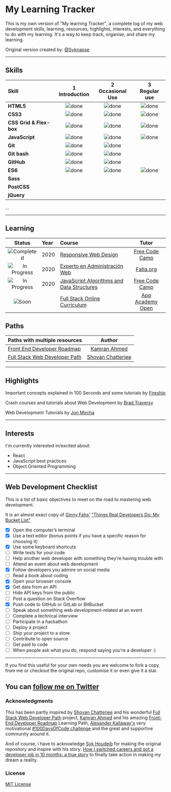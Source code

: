 # My Learning Tracker <!--Add Twitter Sharing Button-->

This is my own version of "My learning Tracker", a complete log of my web development skills, learning, resources, highlights, interests, and everything to do with my learning. It's a way to keep track, organise, and share my learning.

Original version created by: [@Syknapse](https://github.com/Syknapse/My-Learning-Tracker/blob/master/README.md "https://github.com/Syknapse/My-Learning-Tracker/blob/master/README.md") 

----

## Skills

[done]: https://user-images.githubusercontent.com/29199184/32275438-8385f5c0-bf0b-11e7-9406-42265f71e2bd.png "Done"
[Soon]: https://user-images.githubusercontent.com/29199184/34462916-d5c37bd4-ee4d-11e7-9f4a-d57f2243281b.png "Soon"

|               Skill              | 1<br>Introduction | 2<br>Occasional Use    | 3<br>Regular use |
|:-------------------------------- |:-----------------:|:----------------------:|:----------------:|
|**HTML5**                         | ![done][done]     | ![done][done]          | ![done][done]    |
|**CSS3**                          | ![done][done]     | ![done][done]          | ![done][done]    |
|**CSS Grid & Flex-box**           | ![done][done]     | ![done][done]          | ![done][done]    |
|**JavaScript**                    | ![done][done]     | ![done][done]          | ![done][done]    |
|**Git**                           | ![done][done]     | ![done][done]          |                  |
|**Git bash**                      | ![done][done]     | ![done][done]          |                  |
|**GitHub**                        | ![done][done]     | ![done][done]          |                  |
|**ES6**                           | ![done][done]     | ![done][done]          |![done][done]     |
|**Sass**                          |                   |                        |                  |
|**PostCSS**                       |                   |                        |                  |
|**jQuery**                        |                   |                        |                  | 
... 
<!--
|**React**                         |                   |                        |                  |
|**StoryBook**                     |                   |                        |                  |
|**Redux**                         |                   |                        |                  |
|**Backbone**                      |                   |                        |                  |
|**Bitbucket**                     |                   |                        |                  |
|**Gulp/Webpack**                  |                   |                        |                  |
|**Prettier**                      |                   |                        |                  |
|**EsLint**                        |                   |                        |                  |
|**Agile**                         |                   |                        |                  |
|**Jira**                          |                   |                        |                  |
|**NPM**                           |                   |                        |                  |
|**Yarn**                          |                   |                        |                  |
|**Working with APIs**             | ![done][done]     |                        |                  |
|**Stylus**                        |                   |                        |                  |
|**Responsive design**             | ![done][done]     |                        |                  |
|**Mobile first**                  |                   |                        |                  |
|**Progressive Enhancement**       |                   |                        |                  |
|**Markdown**                      | ![done][done]     |                        |                  |
|**Website Building**              | ![done][done]     |                        |                  |
|**Publishing website**            |                   |                        |                  |
|**Bootstrap**                     |                   |                        |                  |
|**Command line**                  | ![done][done]     |                        |                  |
|**Node.js**                       |                   |                        |                  |
|**NPM scripts**                   |                   |                        |                  |
|**Husky**                         |                   |                        |                  |
|**Open Source Contribution**      |                   |                        |                  |
|**Next.js**                       |                   |                        |                  |
|**Angular 4**                     |                   |                        |                  |-->

----

## Learning

[//]: # (Status images)

[Completed]: https://user-images.githubusercontent.com/29199184/32275438-8385f5c0-bf0b-11e7-9406-42265f71e2bd.png "Completed"
[In Progress]: https://user-images.githubusercontent.com/29199184/34462881-7305ddac-ee4d-11e7-9b57-589424820da4.png "In Progress"
[Soon]: https://user-images.githubusercontent.com/29199184/34462916-d5c37bd4-ee4d-11e7-9f4a-d57f2243281b.png "Soon"

|            Status           |   Year     | Course                                                          |                Tutor                        |
|:---------------------------:|:-----------|:----------------------------------------------------------------|:-------------------------------------------:|
| ![Completed][Completed]     |    2020    | [Responsive Web Design]                                         | [Free Code Camp]                            |
| ![In Progress][In Progress] |    2020    | [Experto en Administración Web]                                 | [Fatla.org]                                 |
| ![In Progress][In Progress] |    2020    | [JavaScript Algorithms and Data Structures]                     | [Free Code Camp]                            |
| ![Soon][Soon]               |            | [Full Stack Online Curriculum]                                  | [App Academy Open]                          |

[//]: # (Reference links to courses)

[Responsive Web Design]: https://www.freecodecamp.org/cesaraugp
[Experto en Administración Web]: https://www.fatla.org/becas/administracion-web.html
[JavaScript Algorithms and Data Structures]: https://www.freecodecamp.org/cesaraugp
[Full Stack Online Curriculum]: https://open.appacademy.io/learn/full-stack-online/



[//]: # (Reference links to tutors)

[App Academy Open]: https://open.appacademy.io/
[Free Code Camp]: https://www.freecodecamp.org
[Fatla.org]: https://www.fatla.org


## Paths

| Paths with multiple resources                             |            Author            |
|:----------------------------------------------------------|:----------------------------:|
| [Front End Developer Roadmap]                             | [Kamran Ahmed]               |
| [Full Stack Web Developer Path]                           | [Shovan Chatterjee]          |

[//]: # (Reference links to paths)

[Front End Developer Roadmap]: https://roadmap.sh/frontend
[Full Stack Web Developer Path]: https://github.com/shovanch/fullstack-web-developer-path

[//]: # (Reference links to authors)
[Kamran Ahmed]: https://github.com/kamranahmedse
[Shovan Chatterjee]: https://github.com/shovanch

----

## Highlights

Important concepts explained in 100 Seconds and some tutorials by [Fireship](https://www.youtube.com/channel/UCsBjURrPoezykLs9EqgamOA "Fireship Youtube Chammel")

Crash courses and tutorials about Web Development by [Brad Traversy](https://www.youtube.com/channel/UC29ju8bIPH5as8OGnQzwJyA "Traversy Media Youtube Channel")

Web Development Tutorials by [Jon Mircha](https://www.youtube.com/channel/UCXR7VjA26PcHP3vb6F2X3VQ "Jon Mircha Youtube Channel")

----

## Interests

I'm currently interested in/excited about:

+ React
+ JavaScript best practices
+ Object Oriented Programming

----

## Web Development Checklist

This is a list of basic objectives to meet on the road to mastering web development.

It is an almost exact copy of [Ginny Fahs'](https://twitter.com/ginnyfahs) ["Things Real Developers Do: My Bucket List"](https://blog.prototypr.io/wondering-if-youre-a-real-developer-yet-try-making-a-bucket-list-281275482155) 
 
* [x] Open the computer’s terminal
* [x] Use a text editor (bonus points if you have a specific reason for choosing it)
* [x] Use some keyboard shortcuts
* [ ] Write tests for your code
* [ ] Help another web developer with something they’re having trouble with
* [ ] Attend an event about web development
* [x] Follow developers you admire on social media
* [ ] Read a book about coding
* [x] Open your browser console
* [x] Get data from an API
* [ ] Hide API keys from the public
* [ ] Post a question on Stack Overflow
* [x] Push code to GitHub or GitLab or BitBucket
* [ ] Speak about something web development-related at an event
* [ ] Complete a technical interview
* [ ] Participate in a hackathon
* [ ] Deploy a project
* [ ] Ship your project to a store
* [ ] Contribute to open source
* [ ] Get paid to code
* [ ] When people ask what you do, respond saying you’re a developer :)

----

If you find this useful for your own needs you are welcome to fork a copy from me or checkout the original repo, customise it or even give it a star.

You can [follow me on Twitter](https://twitter.com/cesaraugp "@cesaraugp")
----

### Acknowledgments

This has been partly inspired by [Shovan Chatterjee](https://twitter.com/shovan_ch) and his wonderful [Full Stack Web Developer Path](https://github.com/shovanch/fullstack-web-developer-path) project, [Kamran Ahmed](https://twitter.com/kamranahmedse) and his amazing [Front-End Developer Roadmap](https://github.com/kamranahmedse/developer-roadmap) Learning Path, [Alexander Kallaway's](https://twitter.com/ka11away) very motivational [#100DaysOfCode challenge](https://github.com/Kallaway/100-days-of-code) and the great and supportive community around it.

And of course, i have to acknowledge [Syk Houdeib](https://github.com/syknapse "@syknapse") for making the original repository and inspire with his story: [How I switched careers and got a developer job in 10 months: a true story](https://www.freecodecamp.org/news/how-i-switched-careers-and-got-a-developer-job-in-10-months-a-true-story-b8895e855a8b/) to finally take action in making my dream a reality.


### License

[MIT License](https://github.com/Syknapse/My-Learning-Tracker/blob/master/LICENSE)
